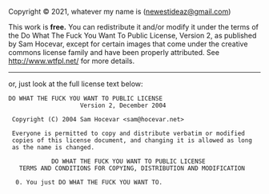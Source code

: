 Copyright © 2021, whatever my name is (newestideaz@gmail.com)

This work is **free.** You can redistribute it and/or modify it under the
terms of the Do What The Fuck You Want To Public License, Version 2,
as published by Sam Hocevar, except for certain images that come under the creative commons license family and have been properly attributed. See http://www.wtfpl.net/ for more details.

----------------------


or, just look at the full license text below: 

```text
DO WHAT THE FUCK YOU WANT TO PUBLIC LICENSE 
                    Version 2, December 2004 

 Copyright (C) 2004 Sam Hocevar <sam@hocevar.net> 

 Everyone is permitted to copy and distribute verbatim or modified 
 copies of this license document, and changing it is allowed as long 
 as the name is changed. 

            DO WHAT THE FUCK YOU WANT TO PUBLIC LICENSE 
   TERMS AND CONDITIONS FOR COPYING, DISTRIBUTION AND MODIFICATION 

  0. You just DO WHAT THE FUCK YOU WANT TO.
